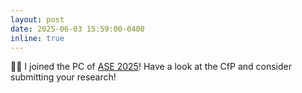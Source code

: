 ```yaml
---
layout: post
date: 2025-06-03 15:59:00-0400
inline: true
---
```


:man_technologist: I joined the PC of [ASE 2025](https://conf.researchr.org/committee/ase-2025/ase-2025-papers-program-committee)! Have a look at the CfP and consider submitting your research!